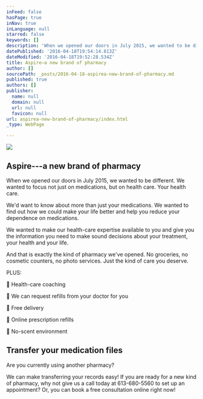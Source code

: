 ```yaml
---
inFeed: false
hasPage: true
inNav: true
inLanguage: null
starred: false
keywords: []
description: 'When we opened our doors in July 2015, we wanted to be different. We wanted to focus not just on medications, but on health care. Your health care. '
datePublished: '2016-04-18T19:54:14.813Z'
dateModified: '2016-04-18T19:52:28.534Z'
title: Aspire—a new brand of pharmacy
author: []
sourcePath: _posts/2016-04-18-aspirea-new-brand-of-pharmacy.md
published: true
authors: []
publisher:
  name: null
  domain: null
  url: null
  favicon: null
url: aspirea-new-brand-of-pharmacy/index.html
_type: WebPage

---
```

![](https://s3-us-west-2.amazonaws.com/the-grid-img/p/473e04b86c040f0be214c172b7062716e7ce7bd9.jpg)

## Aspire---a new brand of pharmacy

When we opened our doors in July 2015, we wanted to be different. We wanted to focus not just on medications, but on health care. Your health care. 

We'd want to know about more than just your medications. We wanted to find out how we could make your life better and help you reduce your dependence on medications. 

We wanted to make our health-care expertise available to you and give you the information you need to make sound decisions about your treatment, your health and your life. 

And that is exactly the kind of pharmacy we've opened. No groceries, no cosmetic counters, no photo services. Just the kind of care you deserve.

PLUS: 

 Health-care coaching 

 We can request refills from your doctor for you 

 Free delivery 

 Online prescription refills 

 No-scent environment

## Transfer your medication files 

Are you currently using another pharmacy? 

We can make transferring your records easy! If you are ready for a new kind of pharmacy, why not give us a call today at 613-680-5560 to set up an appointment? Or, you can book a free consultation online right now!